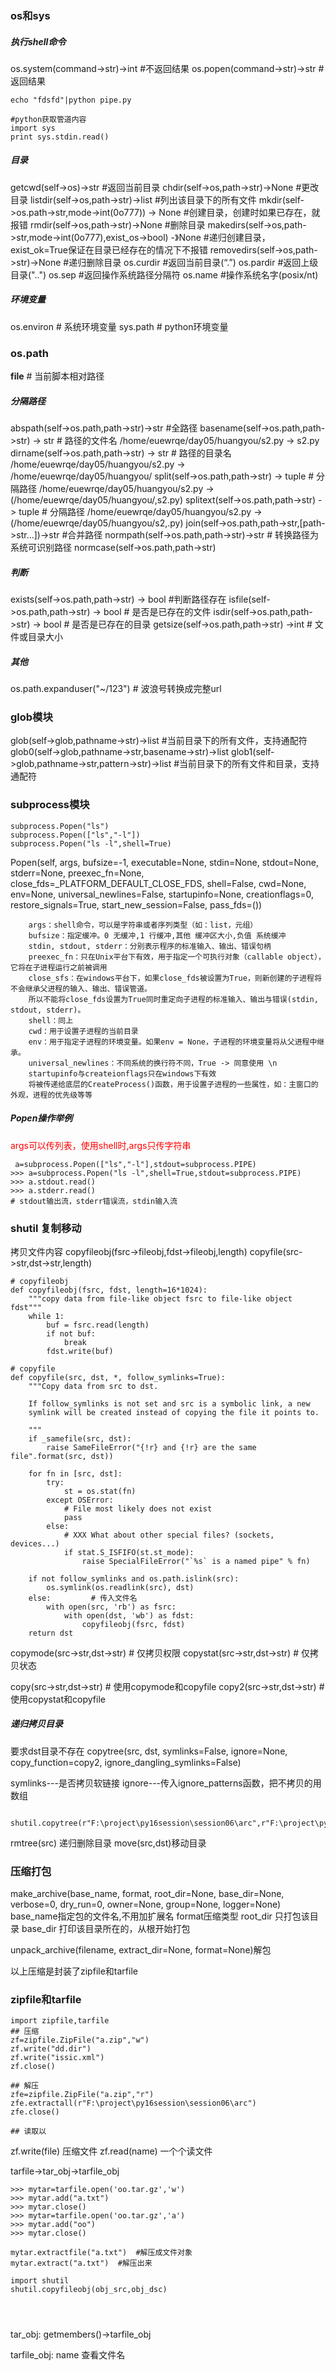 ### os和sys
##### 执行shell命令
os.system(command->str)->int    #不返回结果
os.popen(command->str)->str    #返回结果

```
echo "fdsfd"|python pipe.py

#python获取管道内容
import sys
print sys.stdin.read()
```



##### 目录
getcwd(self->os)->str  #返回当前目录
chdir(self->os,path->str)->None    #更改目录
listdir(self->os,path->str)->list     #列出该目录下的所有文件
mkdir(self->os.path->str,mode->int(0o777)) -> None      #创建目录，创建时如果已存在，就报错
rmdir(self->os,path->str)->None    #删除目录
makedirs(self->os,path->str,mode->int(0o777),exist_os->bool) -》None      #递归创建目录，exist_ok=True保证在目录已经存在的情况下不报错
removedirs(self->os,path->str)->None         #递归删除目录
os.curdir                     #返回当前目录(“.”)
os.pardir               #返回上级目录("..")
os.sep                   #返回操作系统路径分隔符
os.name                 #操作系统名字(posix/nt)
##### 环境变量
os.environ             # 系统环境变量
sys.path               # python环境变量

### os.path
__file__     # 当前脚本相对路径
##### 分隔路径
abspath(self->os.path,path->str)->str         #全路径
basename(self->os.path,path->str) -> str   # 路径的文件名   /home/euewrqe/day05/huangyou/s2.py  -> s2.py
dirname(self->os.path,path->str) -> str   # 路径的目录名 /home/euewrqe/day05/huangyou/s2.py  -> /home/euewrqe/day05/huangyou/
split(self->os.path,path->str) -> tuple            # 分隔路径  /home/euewrqe/day05/huangyou/s2.py  ->     (/home/euewrqe/day05/huangyou/,s2.py)
splitext(self->os.path,path->str) -> tuple            # 分隔路径  /home/euewrqe/day05/huangyou/s2.py  ->     (/home/euewrqe/day05/huangyou/s2,.py)
join(self->os.path,path->str,[path->str...])->str              #合并路径
normpath(self->os.path,path->str)->str           # 转换路径为系统可识别路径
normcase(self->os.path,path->str)
##### 判断
exists(self->os.path,path->str) -> bool            #判断路径存在
isfile(self->os.path,path->str) -> bool               # 是否是已存在的文件
isdir(self->os.path,path->str) -> bool             # 是否是已存在的目录
getsize(self->os.path,path->str) ->int           #  文件或目录大小

##### 其他
os.path.expanduser("~/123")    # 波浪号转换成完整url

### glob模块
glob(self->glob,pathname->str)->list           #当前目录下的所有文件，支持通配符
glob0(self->glob,pathname->str,basename->str)->list
glob1(self->glob,pathname->str,pattern->str)->list           #当前目录下的所有文件和目录，支持通配符

### subprocess模块
```
subprocess.Popen("ls")
subprocess.Popen(["ls","-l"])
subprocess.Popen("ls -l",shell=True)
```
Popen(self, args, bufsize=-1, executable=None,
 stdin=None, stdout=None, stderr=None,
 preexec_fn=None, close_fds=_PLATFORM_DEFAULT_CLOSE_FDS,
 shell=False, cwd=None, env=None, universal_newlines=False,
 startupinfo=None, creationflags=0,
 restore_signals=True, start_new_session=False,
 pass_fds=())
 
```
    args：shell命令，可以是字符串或者序列类型（如：list，元组）
    bufsize：指定缓冲。0 无缓冲,1 行缓冲,其他 缓冲区大小,负值 系统缓冲
    stdin, stdout, stderr：分别表示程序的标准输入、输出、错误句柄
    preexec_fn：只在Unix平台下有效，用于指定一个可执行对象（callable object），它将在子进程运行之前被调用
    close_sfs：在windows平台下，如果close_fds被设置为True，则新创建的子进程将不会继承父进程的输入、输出、错误管道。
    所以不能将close_fds设置为True同时重定向子进程的标准输入、输出与错误(stdin, stdout, stderr)。
    shell：同上
    cwd：用于设置子进程的当前目录
    env：用于指定子进程的环境变量。如果env = None，子进程的环境变量将从父进程中继承。
    universal_newlines：不同系统的换行符不同，True -> 同意使用 \n
    startupinfo与createionflags只在windows下有效
    将被传递给底层的CreateProcess()函数，用于设置子进程的一些属性，如：主窗口的外观，进程的优先级等等
```

##### Popen操作举例
<font  color="red">args可以传列表，使用shell时,args只传字符串</font>
```
 a=subprocess.Popen(["ls","-l"],stdout=subprocess.PIPE)
>>> a=subprocess.Popen("ls -l",shell=True,stdout=subprocess.PIPE)
>>> a.stdout.read()
>>> a.stderr.read()
# stdout输出流，stderr错误流，stdin输入流
```

### shutil 复制移动
拷贝文件内容
copyfileobj(fsrc->fileobj,fdst->fileobj,length)
copyfile(src->str,dst->str,length)
```
# copyfileobj
def copyfileobj(fsrc, fdst, length=16*1024):
    """copy data from file-like object fsrc to file-like object fdst"""
    while 1:
        buf = fsrc.read(length)
        if not buf:
            break
        fdst.write(buf)
				
# copyfile
def copyfile(src, dst, *, follow_symlinks=True):
    """Copy data from src to dst.

    If follow_symlinks is not set and src is a symbolic link, a new
    symlink will be created instead of copying the file it points to.

    """
    if _samefile(src, dst):
        raise SameFileError("{!r} and {!r} are the same file".format(src, dst))

    for fn in [src, dst]:
        try:
            st = os.stat(fn)
        except OSError:
            # File most likely does not exist
            pass
        else:
            # XXX What about other special files? (sockets, devices...)
            if stat.S_ISFIFO(st.st_mode):
                raise SpecialFileError("`%s` is a named pipe" % fn)

    if not follow_symlinks and os.path.islink(src):
        os.symlink(os.readlink(src), dst)
    else:         # 传入文件名
        with open(src, 'rb') as fsrc:
            with open(dst, 'wb') as fdst:
                copyfileobj(fsrc, fdst)
    return dst
```
copymode(src->str,dst->str)   # 仅拷贝权限
copystat(src->str,dst->str)   # 仅拷贝状态

copy(src->str,dst->str)    # 使用copymode和copyfile
copy2(src->str,dst->str)    # 使用copystat和copyfile

##### 递归拷贝目录
要求dst目录不存在
copytree(src, dst, symlinks=False, ignore=None, copy_function=copy2,
             ignore_dangling_symlinks=False)

symlinks---是否拷贝软链接
ignore---传入ignore_patterns函数，把不拷贝的用数组
```
 shutil.copytree(r"F:\project\py16session\session06\arc",r"F:\project\py16session\session06\dst",ignore=shutil.ignore_patterns("ddd.py","*.dir"))
```

rmtree(src)  递归删除目录
move(src,dst)移动目录

### 压缩打包
make_archive(base_name, format, root_dir=None, base_dir=None, verbose=0,
                 dry_run=0, owner=None, group=None, logger=None)
base_name指定包的文件名,不用加扩展名
format压缩类型
root_dir   只打包该目录
base_dir  打印该目录所在的，从根开始打包

unpack_archive(filename, extract_dir=None, format=None)解包


以上压缩是封装了zipfile和tarfile
### zipfile和tarfile
```
import zipfile,tarfile
## 压缩
zf=zipfile.ZipFile("a.zip","w")
zf.write("dd.dir")
zf.write("issic.xml")
zf.close()

## 解压
zfe=zipfile.ZipFile("a.zip","r")
zfe.extractall(r"F:\project\py16session\session06\arc")
zfe.close()

## 读取以
```

zf.write(file)  压缩文件
zf.read(name)    一个个读文件

tarfile->tar_obj->tarfile_obj

```
>>> mytar=tarfile.open('oo.tar.gz','w')
>>> mytar.add("a.txt")
>>> mytar.close()
>>> mytar=tarfile.open('oo.tar.gz','a')
>>> mytar.add("oo")
>>> mytar.close()

mytar.extractfile("a.txt")  #解压成文件对象
mytar.extract("a.txt")  #解压出来

import shutil
shutil.copyfileobj(obj_src,obj_dsc)




```
tar_obj:
getmembers()->tarfile_obj

tarfile_obj:
name 查看文件名













